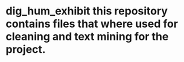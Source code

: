 # dig_hum_exhibit this repository contains files that where used for cleaning and text mining for the project.
